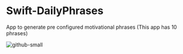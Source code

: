 # Swift-DailyPhrases
App to generate pre configured motivational phrases (This app has 10 phrases)

![github-small](https://user-images.githubusercontent.com/45370934/189793029-83cdca6b-c1a0-44fb-9ff3-d84316ffa07a.jpeg)
